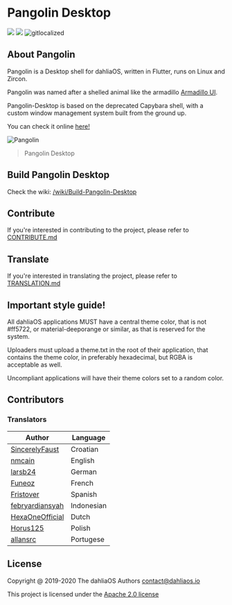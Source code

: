 # Pangolin Desktop
![](https://github.com/dahlia-os/pangolin-desktop/workflows/CI/badge.svg) ![](https://github.com/dahlia-os/pangolin-desktop/workflows/Deploy/badge.svg) ![gitlocalized ](https://gitlocalize.com/repo/5170/whole_project/badge.svg)

## About Pangolin

Pangolin is a Desktop shell for dahliaOS, written in Flutter, runs on Linux and Zircon.

Pangolin was named after a shelled animal like the armadillo [Armadillo UI](https://9to5google.com/2018/12/26/fuchsia-armadillo-ui-gone/). 

Pangolin-Desktop is based on the deprecated Capybara shell, with a custom window management system built from the ground up.

You can check it online [here!](https://web.dahliaos.io)

![Pangolin](https://user-images.githubusercontent.com/61460660/89405582-1899a500-d71c-11ea-89a5-24b07fa07712.png)
> Pangolin Desktop

## Build Pangolin Desktop

Check the wiki: [/wiki/Build-Pangolin-Desktop](https://github.com/dahlia-os/pangolin-desktop/wiki/Build-Pangolin-Desktop)

## Contribute

If you're interested in contributing to the project, please refer to [CONTRIBUTE.md](./CONTRIBUTE.md)

## Translate

If you're interested in translating the project, please refer to [TRANSLATION.md](./TRANSLATION.md)

## Important style guide!

All dahliaOS applications MUST have a central theme color, that is not #ff5722, or material-deeporange or similar, as that is reserved for the system. 

Uploaders must upload a theme.txt in the root of their application, that contains the theme color, in preferably hexadecimal, but RGBA is acceptable as well. 

Uncompliant applications will have their theme colors set to a random color.

## Contributors

### Translators

| Author                                                  | Language                 |
| ------------------------------------------------------- | ------------------------ |
| [SincerelyFaust](https://github.com/sincerelyfaust)               | Croatian           |
| [nmcain](https://github.com/nmcain)           | English                  |
| [larsb24](https://github.com/larsb24)                   | German       |
| [Funeoz](https://github.com/Funeoz) | French |
| [Fristover](https://github.com/Fristover)             | Spanish                |
| [febryardiansyah](https://github.com/febryardiansyah)                 | Indonesian       |
| [HexaOneOfficial](https://github.com/HexaOneOfficial)                     | Dutch                |
| [Horus125](https://github.com/Horus125)               | Polish                |
| [allansrc](https://github.com/allansrc)               | Portugese                |

## License

Copyright @ 2019-2020 The dahliaOS Authors contact@dahliaos.io

This project is licensed under the [Apache 2.0 license](/LICENSE)